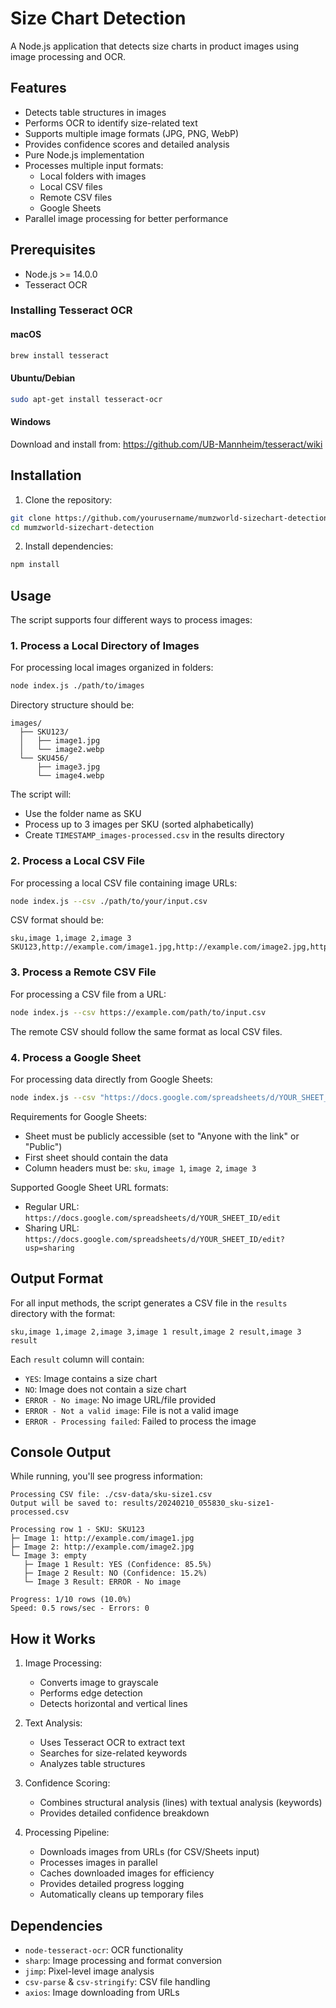 # Size Chart Detection

A Node.js application that detects size charts in product images using image processing and OCR.

## Features

- Detects table structures in images
- Performs OCR to identify size-related text
- Supports multiple image formats (JPG, PNG, WebP)
- Provides confidence scores and detailed analysis
- Pure Node.js implementation
- Processes multiple input formats:
  - Local folders with images
  - Local CSV files
  - Remote CSV files
  - Google Sheets
- Parallel image processing for better performance

## Prerequisites

- Node.js >= 14.0.0
- Tesseract OCR

### Installing Tesseract OCR

#### macOS
```bash
brew install tesseract
```

#### Ubuntu/Debian
```bash
sudo apt-get install tesseract-ocr
```

#### Windows
Download and install from: https://github.com/UB-Mannheim/tesseract/wiki

## Installation

1. Clone the repository:
```bash
git clone https://github.com/yourusername/mumzworld-sizechart-detection.git
cd mumzworld-sizechart-detection
```

2. Install dependencies:
```bash
npm install
```

## Usage

The script supports four different ways to process images:

### 1. Process a Local Directory of Images

For processing local images organized in folders:

```bash
node index.js ./path/to/images
```

Directory structure should be:
```
images/
  ├── SKU123/
  │   ├── image1.jpg
  │   └── image2.webp
  └── SKU456/
      ├── image3.jpg
      └── image4.webp
```

The script will:
- Use the folder name as SKU
- Process up to 3 images per SKU (sorted alphabetically)
- Create `TIMESTAMP_images-processed.csv` in the results directory

### 2. Process a Local CSV File

For processing a local CSV file containing image URLs:

```bash
node index.js --csv ./path/to/your/input.csv
```

CSV format should be:
```csv
sku,image 1,image 2,image 3
SKU123,http://example.com/image1.jpg,http://example.com/image2.jpg,http://example.com/image3.jpg
```

### 3. Process a Remote CSV File

For processing a CSV file from a URL:

```bash
node index.js --csv https://example.com/path/to/input.csv
```

The remote CSV should follow the same format as local CSV files.

### 4. Process a Google Sheet

For processing data directly from Google Sheets:

```bash
node index.js --csv "https://docs.google.com/spreadsheets/d/YOUR_SHEET_ID/edit"
```

Requirements for Google Sheets:
- Sheet must be publicly accessible (set to "Anyone with the link" or "Public")
- First sheet should contain the data
- Column headers must be: `sku`, `image 1`, `image 2`, `image 3`

Supported Google Sheet URL formats:
- Regular URL: `https://docs.google.com/spreadsheets/d/YOUR_SHEET_ID/edit`
- Sharing URL: `https://docs.google.com/spreadsheets/d/YOUR_SHEET_ID/edit?usp=sharing`

## Output Format

For all input methods, the script generates a CSV file in the `results` directory with the format:
```csv
sku,image 1,image 2,image 3,image 1 result,image 2 result,image 3 result
```

Each `result` column will contain:
- `YES`: Image contains a size chart
- `NO`: Image does not contain a size chart
- `ERROR - No image`: No image URL/file provided
- `ERROR - Not a valid image`: File is not a valid image
- `ERROR - Processing failed`: Failed to process the image

## Console Output

While running, you'll see progress information:

```
Processing CSV file: ./csv-data/sku-size1.csv
Output will be saved to: results/20240210_055830_sku-size1-processed.csv

Processing row 1 - SKU: SKU123
├─ Image 1: http://example.com/image1.jpg
├─ Image 2: http://example.com/image2.jpg
└─ Image 3: empty
   ├─ Image 1 Result: YES (Confidence: 85.5%)
   ├─ Image 2 Result: NO (Confidence: 15.2%)
   └─ Image 3 Result: ERROR - No image

Progress: 1/10 rows (10.0%)
Speed: 0.5 rows/sec - Errors: 0
```

## How it Works

1. Image Processing:
   - Converts image to grayscale
   - Performs edge detection
   - Detects horizontal and vertical lines

2. Text Analysis:
   - Uses Tesseract OCR to extract text
   - Searches for size-related keywords
   - Analyzes table structures

3. Confidence Scoring:
   - Combines structural analysis (lines) with textual analysis (keywords)
   - Provides detailed confidence breakdown

4. Processing Pipeline:
   - Downloads images from URLs (for CSV/Sheets input)
   - Processes images in parallel
   - Caches downloaded images for efficiency
   - Provides detailed progress logging
   - Automatically cleans up temporary files

## Dependencies

- `node-tesseract-ocr`: OCR functionality
- `sharp`: Image processing and format conversion
- `jimp`: Pixel-level image analysis
- `csv-parse` & `csv-stringify`: CSV file handling
- `axios`: Image downloading from URLs 